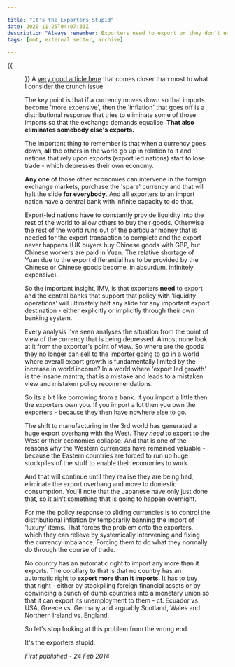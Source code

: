```yaml
---

title: "It's the Exporters Stupid"
date: 2020-11-25T04:07:33Z
description "Always remember: Exporters need to export or they don't eat"
tags: [mmt, external sector, archive]

---
```


{{<figure src="container-ship.jpg" alt="Container Ship">}}
A [very good article here](http://www.bondeconomics.com/2014/02/why-rich-countries-should-float-their.html) that comes closer than most to what I consider the crunch issue.

The key point is that if a currency moves down so that imports become 'more expensive', then the 'inflation' that goes off is a distributional response that tries to eliminate some of those imports so that the exchange demands equalise. **That also eliminates somebody else's exports.**

The important thing to remember is that when a currency goes down, **all** the others in the world go up in relation to it and nations that rely upon exports (export led nations) start to lose trade - which depresses their own economy.

**Any one** of those other economies can intervene in the foreign exchange markets, purchase the 'spare' currency and that will halt the slide **for everybody**. And all exporters to an import nation have a central bank with infinite capacity to do that.

Export-led nations have to constantly provide liquidity into the rest of the world to allow others to buy their goods. Otherwise the rest of the world runs out of the particular money that is needed for the export transaction to complete and the export never happens (UK buyers buy Chinese goods with GBP, but Chinese workers are paid in Yuan. The relative shortage of Yuan due to the export differential has to be provided by the Chinese or Chinese goods become, in absurdum, infinitely expensive).

So the important insight, IMV, is that exporters **need** to export and the central banks that support that policy with 'liquidity operations' will ultimately halt any slide for any important export destination - either explicitly or implicitly through their own banking system.

Every analysis I've seen analyses the situation from the point of view of the currency that is being depressed. Almost none look at it from the exporter's point of view. So where are the goods they no longer can sell to the importer going to go in a world where overall export growth is fundamentally limited by the increase in world income? In a world where 'export led growth' is the insane mantra, that is a mistake and leads to a mistaken view and mistaken policy recommendations.

So its a bit like borrowing from a bank. If you import a little then the exporters own you. If you import a lot then you own the exporters - because they then have nowhere else to go.

The shift to manufacturing in the 3rd world has generated a huge export overhang with the West. They *need* to export to the West or their economies collapse. And that is one of the reasons why the Western currencies have remained valuable - because the Eastern countries are forced to run up huge stockpiles of the stuff to enable their economies to work.

And that will continue until they realise they are being had, eliminate the export overhang and move to domestic consumption. You'll note that the Japanese have only just done that, so it ain't something that is going to happen overnight.

For me the policy response to sliding currencies is to control the distributional inflation by temporarily banning the import of 'luxury' items. That forces the problem onto the exporters, which they can relieve by systemically intervening and fixing the currency imbalance. Forcing them to do what they normally do through the course of trade.

No country has an automatic right to import any more than it exports. The corollary to that is that no country has an automatic right to **export more than it imports**. It has to buy that right - either by stockpiling foreign financial assets or by convincing a bunch of dumb countries into a monetary union so that it can export its unemployment to them - cf. Ecuador vs. USA, Greece vs. Germany and arguably Scotland, Wales and Northern Ireland vs. England.

So let's stop looking at this problem from the wrong end.

It's the exporters stupid.

*First published - 24 Feb 2014*
